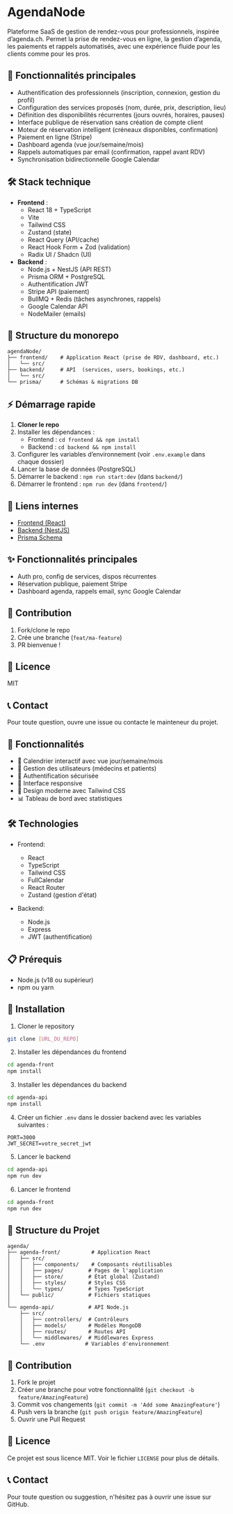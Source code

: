 # AgendaNode

Plateforme SaaS de gestion de rendez-vous pour professionnels, inspirée d’agenda.ch. Permet la prise de rendez-vous en ligne, la gestion d’agenda, les paiements et rappels automatisés, avec une expérience fluide pour les clients comme pour les pros.

## 🚀 Fonctionnalités principales

- Authentification des professionnels (inscription, connexion, gestion du profil)
- Configuration des services proposés (nom, durée, prix, description, lieu)
- Définition des disponibilités récurrentes (jours ouvrés, horaires, pauses)
- Interface publique de réservation sans création de compte client
- Moteur de réservation intelligent (créneaux disponibles, confirmation)
- Paiement en ligne (Stripe)
- Dashboard agenda (vue jour/semaine/mois)
- Rappels automatiques par email (confirmation, rappel avant RDV)
- Synchronisation bidirectionnelle Google Calendar

## 🛠️ Stack technique

- **Frontend** :
  - React 18 + TypeScript
  - Vite
  - Tailwind CSS
  - Zustand (state)
  - React Query (API/cache)
  - React Hook Form + Zod (validation)
  - Radix UI / Shadcn (UI)
- **Backend** :
  - Node.js + NestJS (API REST)
  - Prisma ORM + PostgreSQL
  - Authentification JWT
  - Stripe API (paiement)
  - BullMQ + Redis (tâches asynchrones, rappels)
  - Google Calendar API
  - NodeMailer (emails)

## 📁 Structure du monorepo

```
agendaNode/
├── frontend/    # Application React (prise de RDV, dashboard, etc.)
│   └── src/
├── backend/     # API  (services, users, bookings, etc.)
│   └── src/
└── prisma/      # Schémas & migrations DB
```

## ⚡ Démarrage rapide

1. **Cloner le repo**
2. Installer les dépendances :
   - Frontend : `cd frontend && npm install`
   - Backend : `cd backend && npm install`
3. Configurer les variables d’environnement (voir `.env.example` dans chaque dossier)
4. Lancer la base de données (PostgreSQL)
5. Démarrer le backend : `npm run start:dev` (dans `backend/`)
6. Démarrer le frontend : `npm run dev` (dans `frontend/`)

## 🔗 Liens internes

- [Frontend (React)](./frontend/README.md)
- [Backend (NestJS)](./backend/README.md)
- [Prisma Schema](./prisma/schema.prisma)

## ✨ Fonctionnalités principales

- Auth pro, config de services, dispos récurrentes
- Réservation publique, paiement Stripe
- Dashboard agenda, rappels email, sync Google Calendar

## 🤝 Contribution

1. Fork/clone le repo
2. Crée une branche (`feat/ma-feature`)
3. PR bienvenue !

## 📄 Licence

MIT

## 📞 Contact

Pour toute question, ouvre une issue ou contacte le mainteneur du projet.

## 🚀 Fonctionnalités

- 📅 Calendrier interactif avec vue jour/semaine/mois
- 👤 Gestion des utilisateurs (médecins et patients)
- 🔐 Authentification sécurisée
- 📱 Interface responsive
- 🎨 Design moderne avec Tailwind CSS
- 📊 Tableau de bord avec statistiques

## 🛠️ Technologies

- Frontend:

  - React
  - TypeScript
  - Tailwind CSS
  - FullCalendar
  - React Router
  - Zustand (gestion d'état)

- Backend:
  - Node.js
  - Express
  - JWT (authentification)

## 📋 Prérequis

- Node.js (v18 ou supérieur)
- npm ou yarn

## 🔧 Installation

1. Cloner le repository

```bash
git clone [URL_DU_REPO]
```

2. Installer les dépendances du frontend

```bash
cd agenda-front
npm install
```

3. Installer les dépendances du backend

```bash
cd agenda-api
npm install
```

4. Créer un fichier `.env` dans le dossier backend avec les variables suivantes :

```
PORT=3000
JWT_SECRET=votre_secret_jwt
```

5. Lancer le backend

```bash
cd agenda-api
npm run dev
```

6. Lancer le frontend

```bash
cd agenda-front
npm run dev
```

## 📝 Structure du Projet

```
agenda/
├── agenda-front/          # Application React
│   ├── src/
│   │   ├── components/    # Composants réutilisables
│   │   ├── pages/        # Pages de l'application
│   │   ├── store/        # État global (Zustand)
│   │   ├── styles/       # Styles CSS
│   │   └── types/        # Types TypeScript
│   └── public/           # Fichiers statiques
│
└── agenda-api/           # API Node.js
    ├── src/
    │   ├── controllers/  # Contrôleurs
    │   ├── models/       # Modèles MongoDB
    │   ├── routes/       # Routes API
    │   └── middlewares/  # Middlewares Express
    └── .env             # Variables d'environnement
```

## 🤝 Contribution

1. Fork le projet
2. Créer une branche pour votre fonctionnalité (`git checkout -b feature/AmazingFeature`)
3. Commit vos changements (`git commit -m 'Add some AmazingFeature'`)
4. Push vers la branche (`git push origin feature/AmazingFeature`)
5. Ouvrir une Pull Request

## 📄 Licence

Ce projet est sous licence MIT. Voir le fichier `LICENSE` pour plus de détails.

## 📞 Contact

Pour toute question ou suggestion, n'hésitez pas à ouvrir une issue sur GitHub.
